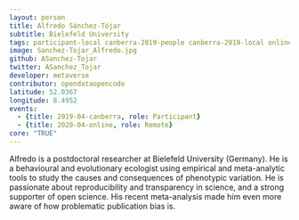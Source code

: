 ```yaml
---
layout: person
title: Alfredo Sánchez-Tójar
subtitle: Bielefeld University
tags: participant-local canberra-2019-people canberra-2019-local online-2020-people online-2020-remote
image: Sanchez-Tojar_Alfredo.jpg
github: ASanchez-Tojar
twitter: ASanchez_Tojar
developer: metaverse
contributor: opendataopencode
latitude: 52.0367
longitude: 8.4952
events:
  - {title: 2019-04-canberra, role: Participant}
  - {title: 2020-04-online, role: Remote}
core: "TRUE"
---
```

Alfredo is a postdoctoral researcher at Bielefeld University (Germany). He is a behavioural and evolutionary ecologist using empirical and meta-analytic tools to study the causes and consequences of phenotypic variation. He is passionate about reproducibility and transparency in science, and a strong supporter of open science. His recent meta-analysis made him even more aware of how problematic publication bias is.